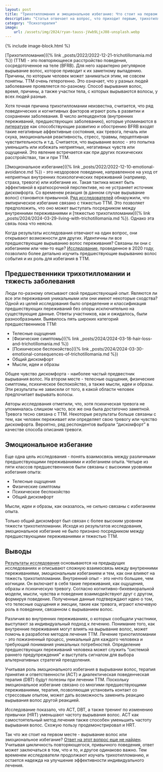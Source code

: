 ```yaml
---
layout: post
title: "Трихотилломания и эмоциональное избегание: Что стоит на первом месте?"
description: "Статья отвечает на вопрос, что приходит первым, трихотилломания или эмоциональное избегание"
category: "Психотерапия"
image:
    url: /assets/img/2024/ryan-tauss-jVwb9LjxJ08-unsplash.webp
---
```


{% include image-block.html %}


[Трихотилломания]({% link _posts/2022/2022-12-21-trichotillomania.md %}) (ТТМ) - это повторяющееся расстройство поведения, сосредоточенное на теле (BFRB). Для него характерно регулярное вырывание волос, которое приводит
к их заметному выпадению. Причины, по которым человек может заниматься этим, не совсем понятны. ТТМ очень гетерогенно. Это означает, что у разных людей заболевание 
проявляется по-разному. Способ вырывания волос, время, причины, а также участки тела, с которых вырываются волосы, у всех людей разные.

Хотя точная причина трихотилломании неизвестна, считается, что ряд поведенческих и когнитивных факторов играют роль в развитии и сохранении заболевания. В число 
антецедентов (внутренних переживаний, предшествующих заболеванию), которые упоминаются в 
<abbr title="Franklin, M. E., Zagrabbe, K., & Benavides, K. L. 
(2011). Trichotillomania and its treatment: a review and recommendations. Expert review of neurotherapeutics, 11(8), 1165–1174. https://doi.org/10.1586/ern.11.93" >литературе</abbr>
как способствующие развитию и обострению BFRB входят такие негативные аффективные состояния, как тревога, печаль или скука, эмоциональная реактивность, стресс, травмы, перцептивная чувствительность и т.д. 
Считается, что вырывание волос - это попытка уменьшить или избежать неприятных, негативных чувств или ощущений. Это явление встречается как при других психических расстройствах, так и при ТТМ.

[Эмоциональное избегание]({% link _posts/2022/2022-12-10-emotional-avoidance.md %}) - это нездоровое поведение, направленное на уход от неприятных внутренних психологических переживаний (например, страха, тревоги) или избегание их. 
Такая тактика может быть эффективной в краткосрочной перспективе, но не устраняет источник дискомфорта. Со временем реакция (в данном случае вырывание волос) 
становится привычной. <abbr title="Norberg, M. M., Wetterneck, C. T., Woods, D. W., & Conelea, C. A. (2007). Experiential avoidance as a mediator of relationships between cognitions and 
hair-pulling severity. Behavior Modification, 31(4), 367-381. https://www.researchgate.net/publication/6287162_Experiential_Avoidance_as_a_Mediator_of_Relationships_Between_Cognitions_and_Hair-Pulling_Severity">Ряд исследователей</abbr>
обнаружили, что эмпирическое избегание связано с тяжестью ТТМ. Это позволяет предположить, что оно может выступать 
посредником между внутренними переживаниями и [тяжестью трихотилломании]({% link _posts/2024/2024-03-29-living-with-trichotillomania.md %}). Однако эта связь пока что неясна.

Когда результаты исследования отвечают на один вопрос, они открывают возможности для других. Идентичны ли все предшествующие вырыванию волос переживания? 
Связаны ли они с избеганием или чем-то еще? <abbr title="Wetterneck, C., Singh, R. S., & Woods, D. W. (2020).
Hair pulling antecedents in trichotillomania: Their relationship with experiential avoidance. Bulletin of the Menninger Clinic, 84(1), 35–52. https://doi.org/10.1521/bumc_2020_84_01">Исследование</abbr>,
проведенное в 2020 году, позволило более детально изучить предшествующие вырыванию волос события и их роль для избегания в ТТМ.

## Предшественники трихотилломании и тяжесть заболевания

Люди по-разному описывают свой предшествующий опыт. Являются ли все эти переживания уникальными или они имеют некоторые сходства? 
Одной из целей исследования было определение и классификация предшествующих переживаний без опоры исключительно на существующие данные. 
Ответы участников, как и ожидалось, были разнообразными. Выявилось пять широких категорий предшественников ТТМ:

- Телесные ощущения
- [Физические симптомы]({% link _posts/2024/2024-03-18-hair-loss-and-trichotillomania.md %})
- [Психическое беспокойство]({% link _posts/2024/2024-03-30-emotional-consequences-of-trichotillomania.md %})
- Общий дискомфорт
- Мысли, идеи и образы

Общее чувство дискомфорта - наиболее частый предвестник вырывания волос. На втором месте - телесные ощущения, физические симптомы, 
психическое беспокойство, а также мысли, идеи и образы. Эти результаты не зависели от того, в какой области человек предпочитает вырывать волосы.

Авторы исследования отметили, что, хотя психическая тревога не упоминалась слишком часто, все же она была достаточно заметной.
Тревога тесно связана с ТТМ. Некоторые результаты больше связаны с тем, как человек переживает или определяет свою тревогу или чувство
дискомфорта. Вероятно, ряд респондентов выбрали “дискомфорт” в качестве способа описания тревоги.

## Эмоциональное избегание

Еще одна цель исследования - понять взаимосвязь между различными предшествующими переживаниями и избеганием опыта. Четыре 
из пяти классов предшественников были связаны с высокими уровнями избегания опыта:

- Телесные ощущения
- Физические симптомы
- Психическое беспокойство
- Общий дискомфорт

Мысли, идеи и образы, как оказалось, не сильно связаны с избеганием опыта.

Только общий дискомфорт был связан с более высоким уровнем тяжести трихотилломании. Исходя из результатов исследования, эмоциональное избегание не было 
признано посредником между предшествующими переживаниями и тяжестью ТТМ.

## Выводы

<abbr title="Wetterneck, C., Singh, R. S., & Woods, D. W. (2020). Hair pulling antecedents in trichotillomania: 
Their relationship with experiential avoidance. Bulletin of the Menninger Clinic, 84(1), 35–52. https://doi.org/10.1521/bumc_2020_84_01" >Результаты исследования</abbr> 
основываются на предыдущих исследованиях и описывают сложную взаимосвязь между внутренними переживаниями, 
эмоциональным избеганием и тем, как они влияют на тяжесть трихотилломании. Внутренний опыт - это нечто большее, чем когниции. Он включает в себя такие переживания,
как ощущения, образы и психическую тревогу. Согласно когнитивно-бихевиоральной модели, мысли, чувства и поведение взаимодействуют друг с другом, 
формируя поведение. Полученные данные подтверждают идею о том, что телесные ощущения и эмоции, такие как тревога, играют ключевую роль в поведении, связанном с вырыванием волос.

Различия во внутренних переживаниях, о которых сообщали участники, выступают за индивидуальный подход к лечению. Понимание того, как внутренние 
переживания могут влиять на вырывание волос, может помочь в разработке методов лечения ТТМ. Лечение трихотилломании - это пожизненный процесс,
уникальный для каждого человека и требующий понимания уникальных потребностей. Определение предшествующих переживаний человека может служить “системой раннего предупреждения” 
и выступать сигналом для выбора альтернативных стратегий преодоления.

Учитывая роль эмоционального избегания в вырывании волос, терапия принятия и ответственности (ACT) и диалектическая поведенческая терапия (DBT) будут
полезны при лечении ТТМ. Поскольку эмоциональное избегание связано со многими предшествующими переживаниями, терапия, позволяющая установить контакт со стрессовым опытом, 
может дать возможность заменить реакцию вырывания волос другой реакцией.

Исследование показало, что ACT, DBT, а также тренинг по изменению привычки (HRT) уменьшают частоту вырывания волос. ACT как самостоятельный метод лечения 
также способен уменьшить частоту вырывания волос. Схожую пользу продемонстрировал и HRT.

Так что же стоит на первом месте - вырывание волос или эмоциональное избегание? <ins>Ответ на этот вопрос еще не найден</ins>. Учитывая цикличность повторяющегося, 
привычного поведения, ответ может заключаться в том, что и то, и другое одинаково важно. Тем временем исследователи продолжают изучать трихотилломанию, и 
остается надежда на улучшение эффективности индивидуального лечения.
